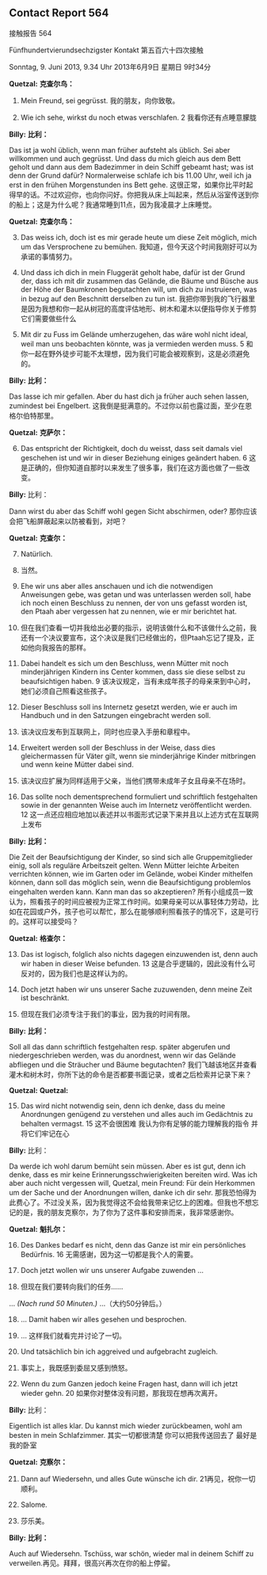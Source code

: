 ## Contact Report 564
接触报告 564

Fünfhundertvierundsechzigster Kontakt
第五百六十四次接触

Sonntag, 9. Juni 2013, 9.34 Uhr
2013年6月9日 星期日 9时34分

**Quetzal:**
**克查尔鸟：**

1. Mein Freund, sei gegrüsst.
我的朋友，向你致敬。

2. Wie ich sehe, wirkst du noch etwas verschlafen.
2 我看你还有点睡意朦胧

**Billy:**
**比利：**

Das ist ja wohl üblich, wenn man früher aufsteht als üblich. Sei aber willkommen und auch gegrüsst. Und dass du mich gleich aus dem Bett geholt und dann aus dem Badezimmer in dein Schiff gebeamt hast; was ist denn der Grund dafür? Normalerweise schlafe ich bis 11.00 Uhr, weil ich ja erst in den frühen Morgenstunden ins Bett gehe.
这很正常，如果你比平时起得早的话。不过欢迎你，也向你问好。你把我从床上叫起来，然后从浴室传送到你的船上；这是为什么呢？我通常睡到11点，因为我凌晨才上床睡觉。

**Quetzal:**
**克查尔鸟：**

3. Das weiss ich, doch ist es mir gerade heute um diese Zeit möglich, mich um das Versprochene zu bemühen.
我知道，但今天这个时间我刚好可以为承诺的事情努力。

4. Und dass ich dich in mein Fluggerät geholt habe, dafür ist der Grund der, dass ich mit dir zusammen das Gelände, die Bäume und Büsche aus der Höhe der Baumkronen begutachten will, um dich zu instruieren, was in bezug auf den Beschnitt derselben zu tun ist.
我把你带到我的飞行器里是因为我想和你一起从树冠的高度评估地形、树木和灌木以便指导你关于修剪它们需要做些什么

5. Mit dir zu Fuss im Gelände umherzugehen, das wäre wohl nicht ideal, weil man uns beobachten könnte, was ja vermieden werden muss.
5 和你一起在野外徒步可能不太理想，因为我们可能会被观察到，这是必须避免的。

**Billy:**
**比利：**

Das lasse ich mir gefallen. Aber du hast dich ja früher auch sehen lassen, zumindest bei Engelbert.
这我倒是挺满意的。不过你以前也露过面，至少在恩格尔伯特那里。

**Quetzal:**
**克萨尔：**

6. Das entspricht der Richtigkeit, doch du weisst, dass seit damals viel geschehen ist und wir in dieser Beziehung einiges geändert haben.
6 这是正确的，但你知道自那时以来发生了很多事，我们在这方面也做了一些改变。

**Billy:**
比利：

Dann wirst du aber das Schiff wohl gegen Sicht abschirmen, oder?
那你应该会把飞船屏蔽起来以防被看到，对吧？

**Quetzal:**
**克查尔：**

7. Natürlich.
7. 当然。

8. Ehe wir uns aber alles anschauen und ich die notwendigen Anweisungen gebe, was getan und was unterlassen werden soll, habe ich noch einen Beschluss zu nennen, der von uns gefasst worden ist, den Ptaah aber vergessen hat zu nennen, wie er mir berichtet hat.
8. 但在我们查看一切并我给出必要的指示，说明该做什么和不该做什么之前，我还有一个决议要宣布，这个决议是我们已经做出的，但Ptaah忘记了提及，正如他向我报告的那样。

9. Dabei handelt es sich um den Beschluss, wenn Mütter mit noch minderjährigen Kindern ins Center kommen, dass sie diese selbst zu beaufsichtigen haben.
9 该决议规定，当有未成年孩子的母亲来到中心时，她们必须自己照看这些孩子。

10. Dieser Beschluss soll ins Internetz gesetzt werden, wie er auch im Handbuch und in den Satzungen eingebracht werden soll.
10. 该决议应发布到互联网上，同时也应录入手册和章程中。

11. Erweitert werden soll der Beschluss in der Weise, dass dies gleichermassen für Väter gilt, wenn sie minderjährige Kinder mitbringen und wenn keine Mütter dabei sind.
11. 该决议应扩展为同样适用于父亲，当他们携带未成年子女且母亲不在场时。

12. Das sollte noch dementsprechend formuliert und schriftlich festgehalten sowie in der genannten Weise auch im Internetz veröffentlicht werden.
12 这一点还应相应地加以表述并以书面形式记录下来并且以上述方式在互联网上发布

**Billy:**
**比利：**

Die Zeit der Beaufsichtigung der Kinder, so sind sich alle Gruppemitglieder einig, soll als reguläre Arbeitszeit gelten. Wenn Mütter leichte Arbeiten verrichten können, wie im Garten oder im Gelände, wobei Kinder mithelfen können, dann soll das möglich sein, wenn die Beaufsichtigung problemlos eingehalten werden kann. Kann man das so akzeptieren?
所有小组成员一致认为，照看孩子的时间应被视为正常工作时间。如果母亲可以从事轻体力劳动，比如在花园或户外，孩子也可以帮忙，那么在能够顺利照看孩子的情况下，这是可行的。这样可以接受吗？

**Quetzal:**
**格查尔：**

13. Das ist logisch, folglich also nichts dagegen einzuwenden ist, denn auch wir haben in dieser Weise befunden.
13 这是合乎逻辑的，因此没有什么可反对的，因为我们也是这样认为的。

14. Doch jetzt haben wir uns unserer Sache zuzuwenden, denn meine Zeit ist beschränkt.
14. 但现在我们必须专注于我们的事业，因为我的时间有限。

**Billy:**
**比利：**

Soll all das dann schriftlich festgehalten resp. später abgerufen und niedergeschrieben werden, was du anordnest, wenn wir das Gelände abfliegen und die Sträucher und Bäume begutachten?
我们飞越该地区并查看灌木和树木时，你所下达的命令是否都要书面记录，或者之后检索并记录下来？

**Quetzal:**
**Quetzal:**

15. Das wird nicht notwendig sein, denn ich denke, dass du meine Anordnungen genügend zu verstehen und alles auch im Gedächtnis zu behalten vermagst.
15 这不会很困难 我认为你有足够的能力理解我的指令 并将它们牢记在心

**Billy:**
比利：

Da werde ich wohl darum bemüht sein müssen. Aber es ist gut, denn ich denke, dass es mir keine Erinnerungsschwierigkeiten bereiten wird. Was ich aber auch nicht vergessen will, Quetzal, mein Freund: Für dein Herkommen um der Sache und der Anordnungen willen, danke ich dir sehr.
那我恐怕得为此费心了。不过没关系，因为我觉得这不会给我带来记忆上的困难。但我也不想忘记的是，我的朋友克察尔，为了你为了这件事和安排而来，我非常感谢你。

**Quetzal:**
**魁扎尔：**

16. Des Dankes bedarf es nicht, denn das Ganze ist mir ein persönliches Bedürfnis.
16 无需感谢，因为这一切都是我个人的需要。

17. Doch jetzt wollen wir uns unserer Aufgabe zuwenden …
17. 但现在我们要转向我们的任务……

… _(Nach rund 50 Minuten.)_
…（大约50分钟后。）

18. … Damit haben wir alles gesehen und besprochen.
18. … 这样我们就看完并讨论了一切。

19. Und tatsächlich bin ich aggreived und aufgebracht zugleich.
19. 事实上，我既感到委屈又感到愤怒。

20. Wenn du zum Ganzen jedoch keine Fragen hast, dann will ich jetzt wieder gehn.
20 如果你对整体没有问题，那我现在想再次离开。

**Billy:**
比利：

Eigentlich ist alles klar. Du kannst mich wieder zurückbeamen, wohl am besten in mein Schlafzimmer.
其实一切都很清楚 你可以把我传送回去了 最好是我的卧室

**Quetzal:**
**克察尔：**

21. Dann auf Wiedersehn, und alles Gute wünsche ich dir.
21再见，祝你一切顺利。

22. Salome.
22. 莎乐美。

**Billy:**
**比利：**

Auch auf Wiedersehn. Tschüss, war schön, wieder mal in deinem Schiff zu verweilen.再见。拜拜，很高兴再次在你的船上停留。


